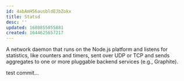 ```yaml
---
id: 4abAmH56ausbldEJbZokx
title: Statsd
desc: ''
updated: 1680855055881
created: 1644625657217
---
```


A network daemon that runs on the Node.js platform and listens for statistics, like counters and timers, sent over UDP or TCP and sends aggregates to one or more pluggable backend services (e.g., Graphite).

test commit...



